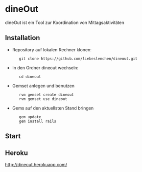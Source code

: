 # dineOut
dineOut ist ein Tool zur Koordination von Mittagsaktivitäten

## Installation
* Repository auf lokalen Rechner klonen:

         git clone https://github.com/liebeslenchen/dineout.git

* In den Ordner dineout wechseln:

         cd dineout

* Gemset anlegen und benutzen

         rvm gemset create dineout
         rvm gemset use dineout

* Gems auf den aktuellsten Stand bringen

         gem update
         gem install rails

## Start

## Heroku
http://dineout.herokuapp.com/

